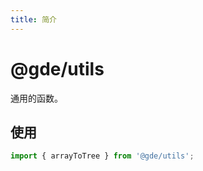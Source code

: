 ```yaml
---
title: 简介
---
```


# @gde/utils

通用的函数。

## 使用

```jsx
import { arrayToTree } from '@gde/utils';
```
